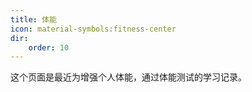 ```yaml
---
title: 体能
icon: material-symbols:fitness-center
dir:
    order: 10
---
```


这个页面是最近为增强个人体能，通过体能测试的学习记录。
